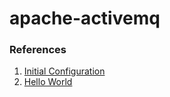 # apache-activemq

### References

1. [Initial Configuration](https://activemq.apache.org/initial-configuration)
2. [Hello World](https://activemq.apache.org/hello-world)
